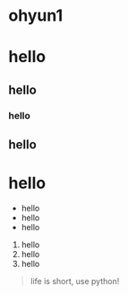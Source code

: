 # ohyun1
# hello
## hello
### hello
## hello
# hello

* hello
* hello
* hello

1. hello
2. hello
3. hello

> life is short, use python!
